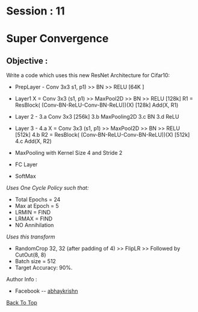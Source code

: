 # Session : 11                  

# Super Convergence

## Objective :

Write a code which uses this new ResNet Architecture for Cifar10:

- PrepLayer - Conv 3x3 s1, p1) >> BN >> RELU [64K ]

- Layer1 
   X = Conv 3x3 (s1, p1) >> MaxPool2D >> BN >> RELU [128k]
   R1 = ResBlock( (Conv-BN-ReLU-Conv-BN-ReLU))(X) [128k] 
   Add(X, R1)


- Layer 2 -
   3.a Conv 3x3 [256k]
   3.b MaxPooling2D
   3.c BN
   3.d ReLU


- Layer 3 -
    4.a X = Conv 3x3 (s1, p1) >> MaxPool2D >> BN >> RELU [512k]
    4.b R2 = ResBlock( (Conv-BN-ReLU-Conv-BN-ReLU))(X) [512k]
    4.c Add(X, R2)


- MaxPooling with Kernel Size 4 and Stride 2
- FC Layer 
- SoftMax

*Uses One Cycle Policy such that:*
- Total Epochs = 24
- Max at Epoch = 5
- LRMIN = FIND
- LRMAX = FIND
- NO Annihilation
 
 *Uses this transform*
 - RandomCrop 32, 32 (after padding of 4) >> FlipLR >> Followed by CutOut(8, 8)
 - Batch size = 512
 - Target Accuracy: 90%.


Author Info :
- Facebook -- [abhaykrishn](https://www.facebook.com/abhaykrishn)


[Back To Top](#Super-Convergence)



